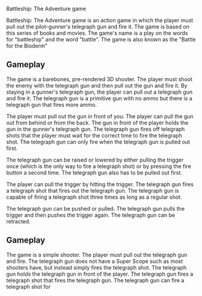 Battleship: The Adventure game

Battleship: The Adventure game is an action game in which the player must pull out the pilot-gunner's telegraph gun and fire it. The game is based on this series of books and movies. The game's name is a play on the words for "battleship" and the word "battle". The game is also known as the "Battle for the Bioderm"

## Gameplay

The game is a barebones, pre-rendered 3D shooter. The player must shoot the enemy with the telegraph gun and then pull out the gun and fire it. By staying in a gunner's telegraph gun, the player can pull out a telegraph gun and fire it. The telegraph gun is a primitive gun with no ammo but there is a telegraph gun that fires more ammo.

The player must pull out the gun in front of you. The player can pull the gun out from behind or from the back. The gun in front of the player holds the gun in the gunner's telegraph gun. The telegraph gun fires off telegraph shots that the player must wait for the correct time to fire the telegraph shot. The telegraph gun can only fire when the telegraph gun is pulled out first.

The telegraph gun can be raised or lowered by either pulling the trigger once (which is the only way to fire a telegraph shot) or by pressing the fire button a second time. The telegraph gun also has to be pulled out first.

The player can pull the trigger by hitting the trigger. The telegraph gun fires a telegraph shot that fires out the telegraph gun. The telegraph gun is capable of firing a telegraph shot three times as long as a regular shot.

The telegraph gun can be pushed or pulled. The telegraph gun pulls the trigger and then pushes the trigger again. The telegraph gun can be retracted.

## Gameplay

The game is a simple shooter. The player must pull out the telegraph gun and fire. The telegraph gun does not have a Super Scope such as most shooters have, but instead simply fires the telegraph shot. The telegraph gun holds the telegraph gun in front of the player. The telegraph gun fires a telegraph shot that fires the telegraph gun. The telegraph gun can fire a telegraph shot for